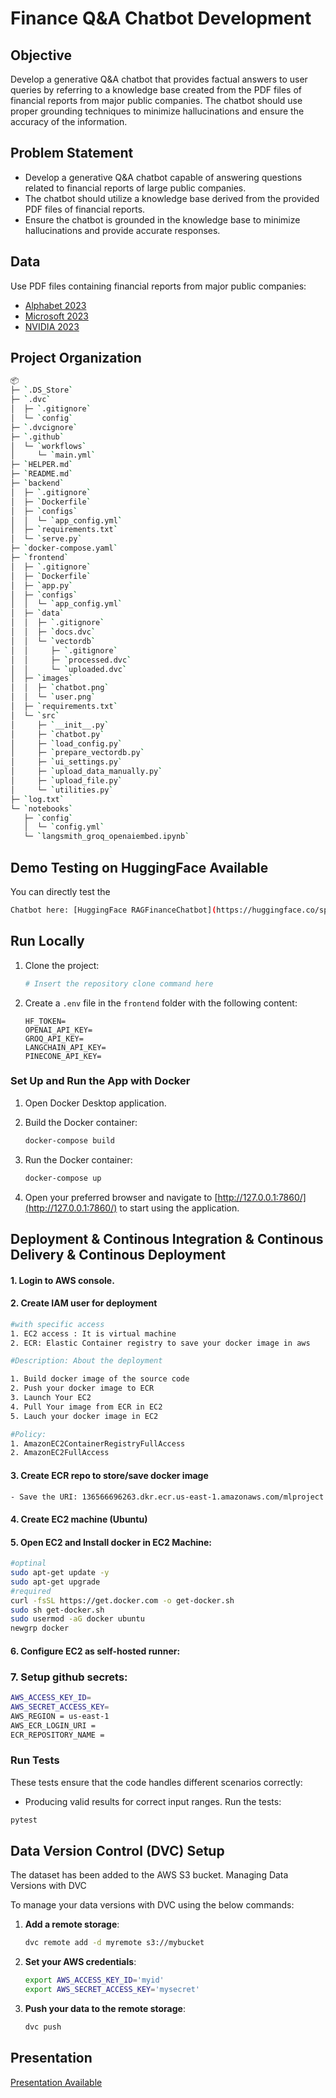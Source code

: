 # Finance Q&A Chatbot Development

## Objective

Develop a generative Q&A chatbot that provides factual answers to user queries by referring to a knowledge base created from the PDF files of financial reports from major public companies. The chatbot should use proper grounding techniques to minimize hallucinations and ensure the accuracy of the information.

## Problem Statement

- Develop a generative Q&A chatbot capable of answering questions related to financial reports of large public companies.
- The chatbot should utilize a knowledge base derived from the provided PDF files of financial reports.
- Ensure the chatbot is grounded in the knowledge base to minimize hallucinations and provide accurate responses.

## Data

Use PDF files containing financial reports from major public companies:

- [Alphabet 2023](https://abc.xyz/assets/investor/static/pdf/20230203_alphabet_10K.pdf)
- [Microsoft 2023](https://www.microsoft.com/investor/reports/ar23/)
- [NVIDIA 2023](https://s201.q4cdn.com/141608511/files/doc_financials/2023/ar/2023-Annual-Report-1.pdf)



Project Organization
------------
```bash
📦 
├─ `.DS_Store`
├─ `.dvc`
│  ├─ `.gitignore`
│  └─ `config`
├─ `.dvcignore`
├─ `.github`
│  └─ `workflows`
│     └─ `main.yml`
├─ `HELPER.md`
├─ `README.md`
├─ `backend`
│  ├─ `.gitignore`
│  ├─ `Dockerfile`
│  ├─ `configs`
│  │  └─ `app_config.yml`
│  ├─ `requirements.txt`
│  └─ `serve.py`
├─ `docker-compose.yaml`
├─ `frontend`
│  ├─ `.gitignore`
│  ├─ `Dockerfile`
│  ├─ `app.py`
│  ├─ `configs`
│  │  └─ `app_config.yml`
│  ├─ `data`
│  │  ├─ `.gitignore`
│  │  ├─ `docs.dvc`
│  │  └─ `vectordb`
│  │     ├─ `.gitignore`
│  │     ├─ `processed.dvc`
│  │     └─ `uploaded.dvc`
│  ├─ `images`
│  │  ├─ `chatbot.png`
│  │  └─ `user.png`
│  ├─ `requirements.txt`
│  └─ `src`
│     ├─ `__init__.py`
│     ├─ `chatbot.py`
│     ├─ `load_config.py`
│     ├─ `prepare_vectordb.py`
│     ├─ `ui_settings.py`
│     ├─ `upload_data_manually.py`
│     ├─ `upload_file.py`
│     └─ `utilities.py`
├─ `log.txt`
└─ `notebooks`
   ├─ `config`
   │  └─ `config.yml`
   └─ `langsmith_groq_openaiembed.ipynb`

```


## Demo Testing on HuggingFace Available

You can directly test the 
```bash
Chatbot here: [HuggingFace RAGFinanceChatbot](https://huggingface.co/spaces/sxandie/RAGFinanceChatbot)
```

## Run Locally
1. Clone the project:

    ```bash
    # Insert the repository clone command here
    ```

2. Create a `.env` file in the `frontend` folder with the following content:

    ```env
    HF_TOKEN=
    OPENAI_API_KEY=
    GROQ_API_KEY=
    LANGCHAIN_API_KEY=
    PINECONE_API_KEY=
    ```

### Set Up and Run the App with Docker

1. Open Docker Desktop application.

2. Build the Docker container:

    ```bash
    docker-compose build
    ```

3. Run the Docker container:

    ```bash
    docker-compose up
    ```

4. Open your preferred browser and navigate to [http://127.0.0.1:7860/](http://127.0.0.1:7860/) to start using the application.



## Deployment & Continous Integration & Continous Delivery & Continous Deployment

#### 1. Login to AWS console.
#### 2. Create IAM user for deployment

```bash
#with specific access
1. EC2 access : It is virtual machine
2. ECR: Elastic Container registry to save your docker image in aws

#Description: About the deployment

1. Build docker image of the source code
2. Push your docker image to ECR
3. Launch Your EC2 
4. Pull Your image from ECR in EC2
5. Lauch your docker image in EC2

#Policy:
1. AmazonEC2ContainerRegistryFullAccess
2. AmazonEC2FullAccess
```

#### 3. Create ECR repo to store/save docker image
```bash
- Save the URI: 136566696263.dkr.ecr.us-east-1.amazonaws.com/mlproject
```
#### 4. Create EC2 machine (Ubuntu)
#### 5. Open EC2 and Install docker in EC2 Machine:

```bash
#optinal
sudo apt-get update -y
sudo apt-get upgrade
#required
curl -fsSL https://get.docker.com -o get-docker.sh
sudo sh get-docker.sh
sudo usermod -aG docker ubuntu
newgrp docker
```
#### 6. Configure EC2 as self-hosted runner:

### 7. Setup github secrets:
```bash
AWS_ACCESS_KEY_ID=
AWS_SECRET_ACCESS_KEY=
AWS_REGION = us-east-1
AWS_ECR_LOGIN_URI = 
ECR_REPOSITORY_NAME = 
```

### Run Tests
These tests ensure that the code handles different scenarios correctly:
- Producing valid results for correct input ranges.
Run the tests:

```bash
pytest
```

## Data Version Control (DVC) Setup

The dataset has been added to the AWS S3 bucket.
Managing Data Versions with DVC

To manage your data versions with DVC using the below commands:

1. **Add a remote storage**:
    ```bash
    dvc remote add -d myremote s3://mybucket
    ```
2. **Set your AWS credentials**:
    ```bash
    export AWS_ACCESS_KEY_ID='myid'
    export AWS_SECRET_ACCESS_KEY='mysecret'
    ```
3. **Push your data to the remote storage**:
    ```bash
    dvc push
    ```

## Presentation 
[Presentation Available]()
